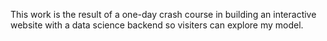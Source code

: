 This work is the result of a one-day crash course in building an interactive website with a data science backend so visiters can explore my model. 